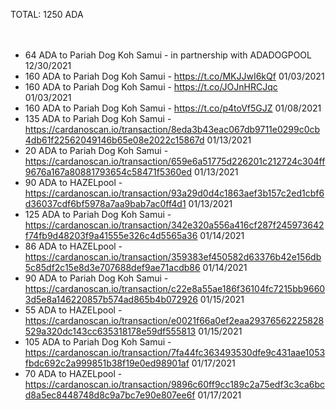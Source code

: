 TOTAL: 1250 ADA
  <br />
  <br />
  <br />
+ 64 ADA to Pariah Dog Koh Samui - in partnership with ADADOGPOOL 12/30/2021 
  <br />
+ 160 ADA to Pariah Dog Koh Samui - https://t.co/MKJJwI6kQf 01/03/2021
  <br />
+ 160 ADA to Pariah Dog Koh Samui - https://t.co/JOJnHRCJqc 01/03/2021
  <br />
+ 160 ADA to Pariah Dog Koh Samui - https://t.co/p4toVf5GJZ 01/08/2021
  <br />
+ 135 ADA to Pariah Dog Koh Samui - https://cardanoscan.io/transaction/8eda3b43eac067db9711e0299c0cb4db61f22562049146b65e08e2022c15867d 01/13/2021 
  <br />
+ 20 ADA to Pariah Dog Koh Samui - https://cardanoscan.io/transaction/659e6a51775d226201c212724c304ff9676a167a80881793654c58471f5360ed 01/13/2021 
  <br />
+ 90 ADA to HAZELpool - https://cardanoscan.io/transaction/93a29d0d4c1863aef3b157c2ed1cbf6d36037cdf6bf5978a7aa9bab7ac0ff4d1 01/13/2021 
  <br />
+ 125 ADA to Pariah Dog Koh Samui - https://cardanoscan.io/transaction/342e320a556a416cf287f245973642f74fb9d48203f9a41555e326c4d5565a36 01/14/2021 
  <br />
+ 86 ADA to HAZELpool - https://cardanoscan.io/transaction/359383ef450582d63376b42e156db5c85df2c15e8d3e707688def9ae71acdb86 01/14/2021 
  <br />
+ 90 ADA to Pariah Dog Koh Samui - https://cardanoscan.io/transaction/c22e8a55ae186f36104fc7215bb96603d5e8a146220857b574ad865b4b072926 01/15/2021 
  <br />
+ 55 ADA to HAZELpool - https://cardanoscan.io/transaction/e0021f66a0ef2eaa29376562225828529a320dc143cc635318178e59df555813 01/15/2021 
  <br />
+ 105 ADA to Pariah Dog Koh Samui - https://cardanoscan.io/transaction/7fa44fc363493530dfe9c431aae1053fbdc692c2a999851b38f19e0ed98901af 01/17/2021 
  <br />
+ 70 ADA to HAZELpool - https://cardanoscan.io/transaction/9896c60ff9cc189c2a75edf3c3ca6bcd8a5ec8448748d8c9a7bc7e90e807ee6f 01/17/2021 
